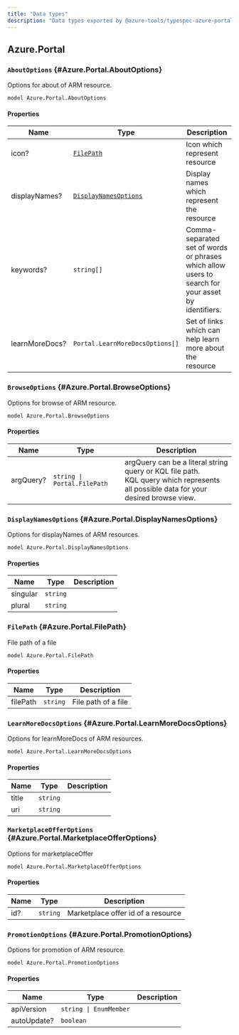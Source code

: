 ```yaml
---
title: "Data types"
description: "Data types exported by @azure-tools/typespec-azure-portal-core"
---
```


## Azure.Portal

### `AboutOptions` {#Azure.Portal.AboutOptions}

Options for about of ARM resource.

```typespec
model Azure.Portal.AboutOptions
```

#### Properties

| Name           | Type                                                                      | Description                                                                                        |
| -------------- | ------------------------------------------------------------------------- | -------------------------------------------------------------------------------------------------- |
| icon?          | [`FilePath`](./data-types.md#Azure.Portal.FilePath)                       | Icon which represent resource                                                                      |
| displayNames?  | [`DisplayNamesOptions`](./data-types.md#Azure.Portal.DisplayNamesOptions) | Display names which represent the resource                                                         |
| keywords?      | `string[]`                                                                | Comma-separated set of words or phrases which allow users to search for your asset by identifiers. |
| learnMoreDocs? | `Portal.LearnMoreDocsOptions[]`                                           | Set of links which can help learn more about the resource                                          |

### `BrowseOptions` {#Azure.Portal.BrowseOptions}

Options for browse of ARM resource.

```typespec
model Azure.Portal.BrowseOptions
```

#### Properties

| Name      | Type                        | Description                                                                                                                              |
| --------- | --------------------------- | ---------------------------------------------------------------------------------------------------------------------------------------- |
| argQuery? | `string \| Portal.FilePath` | argQuery can be a literal string query or KQL file path.<br />KQL query which represents all possible data for your desired browse view. |

### `DisplayNamesOptions` {#Azure.Portal.DisplayNamesOptions}

Options for displayNames of ARM resources.

```typespec
model Azure.Portal.DisplayNamesOptions
```

#### Properties

| Name     | Type     | Description |
| -------- | -------- | ----------- |
| singular | `string` |             |
| plural   | `string` |             |

### `FilePath` {#Azure.Portal.FilePath}

File path of a file

```typespec
model Azure.Portal.FilePath
```

#### Properties

| Name     | Type     | Description         |
| -------- | -------- | ------------------- |
| filePath | `string` | File path of a file |

### `LearnMoreDocsOptions` {#Azure.Portal.LearnMoreDocsOptions}

Options for learnMoreDocs of ARM resources.

```typespec
model Azure.Portal.LearnMoreDocsOptions
```

#### Properties

| Name  | Type     | Description |
| ----- | -------- | ----------- |
| title | `string` |             |
| uri   | `string` |             |

### `MarketplaceOfferOptions` {#Azure.Portal.MarketplaceOfferOptions}

Options for marketplaceOffer

```typespec
model Azure.Portal.MarketplaceOfferOptions
```

#### Properties

| Name | Type     | Description                        |
| ---- | -------- | ---------------------------------- |
| id?  | `string` | Marketplace offer id of a resource |

### `PromotionOptions` {#Azure.Portal.PromotionOptions}

Options for promotion of ARM resource.

```typespec
model Azure.Portal.PromotionOptions
```

#### Properties

| Name        | Type                   | Description |
| ----------- | ---------------------- | ----------- |
| apiVersion  | `string \| EnumMember` |             |
| autoUpdate? | `boolean`              |             |
